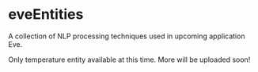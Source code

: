eveEntities
===========

A collection of NLP processing techniques used in upcoming application Eve.

Only temperature entity available at this time. More will be uploaded soon!
